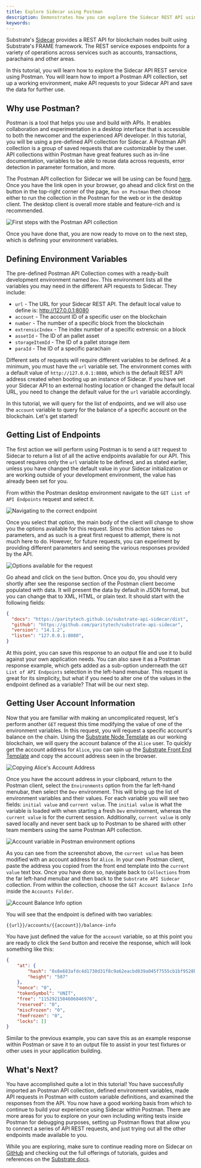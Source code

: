 ```yaml
---
title: Explore Sidecar using Postman
description: Demonstrates how you can explore the Sidecar REST API using Postman
keywords:
---
```


Substrate's [Sidecar](https://github.com/paritytech/substrate-api-sidecar) provides a REST API for blockchain nodes built using Substrate's FRAME framework. The REST service exposes endpoints for a variety of operations across services such as accounts, transactions, parachains and other areas. 

In this tutorial, you will learn how to explore the Sidecar API REST service using Postman. You will learn how to import a Postman API collection, set up a working environment, make API requests to your Sidecar API and save the data for further use.

## Why use Postman?

Postman is a tool that helps you use and build with APIs. It enables collaboration and experimentation in a desktop interface that is accessible to both the newcomer and the experienced API developer. In this tutorial, you will be using a pre-defined API collection for Sidecar. A Postman API collection is a group of saved requests that are customizable by the user. API collections within Postman have great features such as in-line documentation, variables to be able to reuse data across requests, error detection in parameter formation, and more.

The Postman API collection for Sidecar we will be using can be found [here](https://documenter.getpostman.com/view/24602305/2s8YsqWaj8#intro). Once you have the link open in your browser, go ahead and click first on the button in the top-right corner of the page, `Run on Postman` then choose either to run the collection in the Postman for the web or in the desktop client. The desktop client is overall more stable and feature-rich and is recommended.

![First steps with the Postman API collection](/media/images/docs/tutorials/postman-sidecar/first_step.png)

Once you have done that, you are now ready to move on to the next step, which is defining your environment variables.

## Defining Environment Variables

The pre-defined Postman API Collection comes with a ready-built development environment named `Dev`. This environment lists all the variables you may need in the different API requests to Sidecar. They include:

- `url` - The URL for your Sidecar REST API. The default local value to define is: http://127.0.0.1:8080
- `account` - The account ID of a specific user on the blockchain
- `number` - The number of a specific block from the blockchain
- `extrensicIndex` - The index number of a specific extrensic on a block
- `assetId` - The ID of an pallet asset
- `storageItemId` - The ID of a pallet storage item
- `paraId` - The ID of a specific parachain

Different sets of requests will require different variables to be defined. At a minimum, you must have the `url` variable set. The environment comes with a default value of `http://127.0.0.1:8080`, which is the default REST API address created when booting up an instance of Sidecar. If you have set your Sidecar API to an external hosting location or changed the default local URL, you need to change the default value for the `url` variable accordingly.

In this tutorial, we will query for the list of endpoints, and we will also use the `account` variable to query for the balance of a specific account on the blockchain. Let's get started!

## Getting List of Endpoints

The first action we will perform using Postman is to send a `GET` request to Sidecar to return a list of all the active endpoints available for our API. This request requires only the `url` variable to be defined, and as stated earlier, unless you have changed the default value in your Sidecar initialization or are working outside of your development environment, the value has already been set for you.

From within the Postman desktop environment navigate to the `GET List of API Endpoints` request and select it.

![Navigating to the correct endpoint](/media/images/docs/tutorials/postman-sidecar/second_step.png)

Once you select that option, the main body of the client will change to show you the options available for this request. Since this action takes no parameters, and as such is a great first request to attempt, there is not much here to do. However, for future requests, you can experiment by providing different parameters and seeing the various responses provided by the API.

![Options available for the request](/media/images/docs/tutorials/postman-sidecar/third_step.png)

Go ahead and click on the `Send` button. Once you do, you should very shortly after see the response section of the Postman client become populated with data. It will present the data by default in JSON format, but you can change that to XML, HTML, or plain text. It should start with the following fields:

```json
{
  "docs": "https://paritytech.github.io/substrate-api-sidecar/dist",
  "github": "https://github.com/paritytech/substrate-api-sidecar",
  "version": "14.1.2",
  "listen": "127.0.0.1:8080",
}
```

At this point, you can save this response to an output file and use it to build against your own application needs. You can also save it as a Postman response example, which gets added as a sub-option underneath the `GET List of API Endpoints` selection in the left-hand menubar. This request is great for its simplicity, but what if you need to alter one of the values in the endpoint defined as a variable? That will be our next step.

## Getting User Account Information

Now that you are familiar with making an uncomplicated request, let's perform another `GET` request this time modifying the value of one of the environment variables. In this request, you will request a specific account's balance on the chain. Using the [Substrate Node Template](https://github.com/substrate-developer-hub/substrate-node-template) as our working blockchain, we will query the account balance of the `Alice` user. To quickly get the account address for `Alice`, you can spin up the [Substrate Front End Template](https://github.com/substrate-developer-hub/substrate-front-end-template) and copy the account address seen in the browser.

![Copying Alice's Account Address](/media/images/docs/tutorials/postman-sidecar/fourth_step.png)

Once you have the account address in your clipboard, return to the Postman client, select the `Environments` option from the far left-hand menubar, then select the `Dev` environment. This will bring up the list of environment variables and their values. For each variable you will see two fields: `initial value` and `current value`. The `initial value` is what the variable is loaded with when starting a fresh `Dev` environment, whereas the `current value` is for the current session. Additionally, `current value` is only saved locally and never sent back up to Postman to be shared with other team members using the same Postman API collection.

![Account variable in Postman environment options](/media/images/docs/tutorials/postman-sidecar/fifth_step.png)

As you can see from the screenshot above, the `current value` has been modified with an account address for `Alice`. In your own Postman client, paste the address you copied from the front end template into the `current value` text box. Once you have done so, navigate back to `Collections` from the far left-hand menubar and then back to the `Substrate API Sidecar` collection. From within the collection, choose the `GET Account Balance Info` inside the `Accounts Folder`.

![Account Balance Info option](/media/images/docs/tutorials/postman-sidecar/sixth_step.png)

You will see that the endpoint is defined with two variables:

```
{{url}}/accounts/{{account}}/balance-info
```

You have just defined the value for the `account` variable, so at this point you are ready to click the `Send` button and receive the response, which will look something like this:

```json
{
    "at": {
        "hash": "0x8e683afdc4d1730d31f8c9a62eacbd839a045f7555cb1bf9528b9136092f00d1",
        "height": "507"
    },
    "nonce": "0",
    "tokenSymbol": "UNIT",
    "free": "1152921504606846976",
    "reserved": "0",
    "miscFrozen": "0",
    "feeFrozen": "0",
    "locks": []
}
```

Similar to the previous example, you can save this as an example response within Postman or save it to an output file to assist in your test fixtures or other uses in your application building.

## What's Next?

You have accomplished quite a lot in this tutorial! You have successfully imported an Postman API collection, defined environment variables, made API requests in Postman with custom variable definitions, and examined the responses from the API. You now have a good working basis from which to continue to build your experience using Sidecar within Postman. There are more areas for you to explore on your own including writing tests inside Postman for debugging purposes, setting up Postman flows that allow you to connect a series of API REST requests, and just trying out all the other endpoints made available to you.

While you are exploring, make sure to continue reading more on Sidecar on [GitHub](https://github.com/paritytech/substrate-api-sidecar) and checking out the full offerings of tutorials, guides and references on the [Substrate docs](https://docs.substrate.io/).